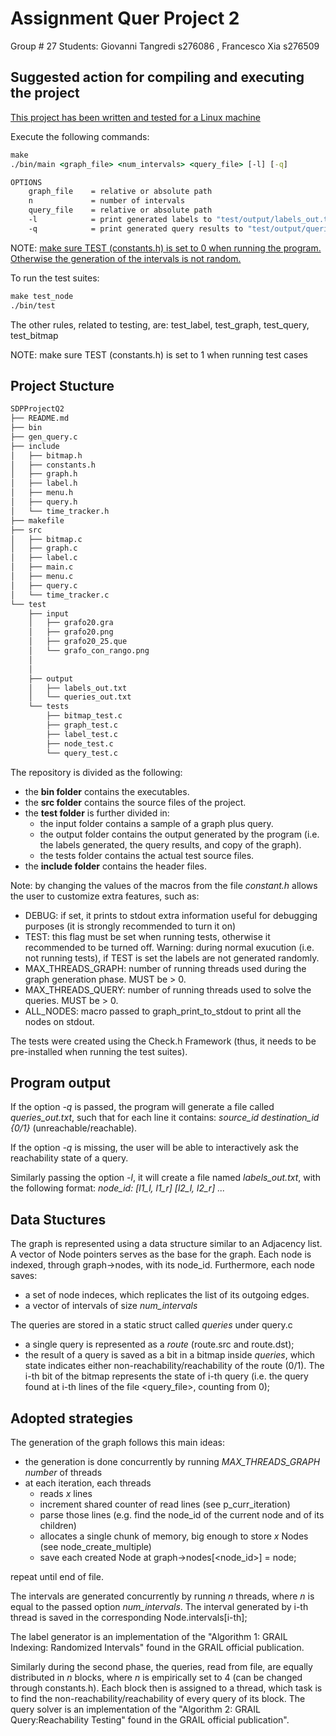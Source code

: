 # Assignment Quer Project 2

Group # 27 
Students: Giovanni Tangredi s276086 , Francesco Xia s276509

## Suggested action for compiling and executing the project
<ins>This project has been written and tested for a Linux machine</ins>

Execute the following commands:
```bat
make
./bin/main <graph_file> <num_intervals> <query_file> [-l] [-q]

OPTIONS
	graph_file    = relative or absolute path
	n             = number of intervals
	query_file    = relative or absolute path
	-l            = print generated labels to "test/output/labels_out.txt" (optional)
	-q            = print generated query results to "test/output/queries_out.txt" (optional)
```
NOTE: <ins>make sure TEST (constants.h) is set to 0 when running the program. Otherwise the generation of the intervals is not random. </ins>

To run the test suites:
```bat
make test_node
./bin/test
```
The other rules, related to testing, are: test_label, test_graph, test_query, test_bitmap

NOTE: make sure TEST (constants.h) is set to 1 when running test cases
## Project Stucture
``` bash
SDPProjectQ2
├── README.md
├── bin
├── gen_query.c
├── include
│   ├── bitmap.h
│   ├── constants.h
│   ├── graph.h
│   ├── label.h
│   ├── menu.h
│   ├── query.h
│   └── time_tracker.h
├── makefile
├── src
│   ├── bitmap.c
│   ├── graph.c
│   ├── label.c
│   ├── main.c
│   ├── menu.c
│   ├── query.c
│   └── time_tracker.c
└── test
    ├── input
    │   ├── grafo20.gra
    │   ├── grafo20.png
    │   ├── grafo20_25.que
    │   └── grafo_con_rango.png
    │ 
    │       
    ├── output
    │   ├── labels_out.txt
    │   └── queries_out.txt
    └── tests
        ├── bitmap_test.c
        ├── graph_test.c
        ├── label_test.c
        ├── node_test.c
        └── query_test.c
```
The repository is divided as the following:
* the **bin folder** contains the executables.
* the **src folder** contains the source files of the project.
* the **test folder** is further divided in:
    * the input folder contains a sample of a graph plus query.
    * the output folder contains the output generated by the program (i.e. the labels generated, the query results, and copy of the graph).
    * the tests folder contains the actual test source files.
* the **include folder** contains the header files.

Note: by changing the values of the macros from the file *constant.h* allows the user to customize extra features, such as:
* DEBUG: if set, it prints to stdout extra information useful for debugging purposes (it is strongly recommended to turn it on)
* TEST: this flag must be set when running tests, otherwise it recommended to be turned off. Warning: during normal exucution (i.e. not running tests), if TEST is set the labels are not generated randomly.
* MAX_THREADS_GRAPH: number of running threads used during the graph generation phase. MUST be > 0.
* MAX_THREADS_QUERY: number of running threads used to solve the queries. MUST be > 0.
* ALL_NODES: macro passed to graph_print_to_stdout to print all the nodes on stdout.

The tests were created using the Check.h Framework (thus, it needs to be pre-installed when running the test suites).

## Program output
If the option *-q* is passed, the program will generate a file called *queries_out.txt*, such that for each line it contains:
*source_id destination_id {0/1}* (unreachable/reachable).

If the option *-q* is missing, the user will be able to interactively ask the reachability state of a query.

Similarly passing the option *-l*, it will create a file named *labels_out.txt*, with the following format:
*node_id: [l1_l, l1_r] [l2_l, l2_r] ...*

## Data Stuctures 
The graph is represented using a data structure similar to an Adjacency list. A vector of Node pointers serves as the base for the graph. Each node is indexed, through graph->nodes, with its node_id. Furthermore, each node saves:
* a set of node indeces, which replicates the list of its outgoing edges.
* a vector of intervals of size *num_intervals* 

The queries are stored in a static struct called *queries* under query.c
* a single query is represented as a *route* (route.src and route.dst);
* the result of a query is saved as a bit in a bitmap inside *queries*, which state indicates either non-reachability/reachability of the route (0/1). The i-th bit of the bitmap represents the state of i-th query (i.e. the query found at i-th lines of the file <query_file>, counting from 0);

## Adopted strategies
The generation of the graph follows this main ideas:
* the generation is done concurrently by running *MAX_THREADS_GRAPH number* of threads 
* at each iteration, each threads
    * reads *x* lines
    * increment shared counter of read lines (see p_curr_iteration)
    * parse those lines (e.g. find the node_id of the current node and of its children)
    * allocates a single chunk of memory, big enough to store *x* Nodes (see node_create_multiple) 
    * save each created Node at graph->nodes[<node_id>] = node;

repeat until end of file.

The intervals are generated concurrently by running *n* threads, where *n* is equal to the passed option *num_intervals*. The interval generated by i-th thread is saved in the corresponding Node.intervals[i-th];

The label generator is an implementation of the "Algorithm 1: GRAIL Indexing: Randomized Intervals" found in the GRAIL official publication. 

Similarly during the second phase, the queries, read from file, are equally distributed in *n* blocks, where *n* is empirically set to 4 (can be changed through constants.h). Each block then is assigned to a thread, which task is to find the non-reachability/reachability of every query of its block.
The query solver is an implementation of the "Algorithm 2: GRAIL Query:Reachability Testing" found in the GRAIL official publication".
